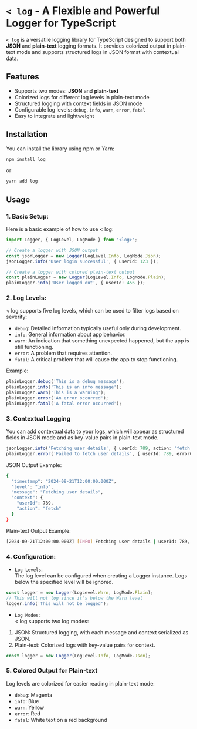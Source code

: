 # `< log` - A Flexible and Powerful Logger for TypeScript

`< log` is a versatile logging library for TypeScript designed to support both **JSON** and **plain-text** logging formats. It provides colorized output in plain-text mode and supports structured logs in JSON format with contextual data.

## Features

- Supports two modes: **JSON** and **plain-text**
- Colorized logs for different log levels in plain-text mode
- Structured logging with context fields in JSON mode
- Configurable log levels: `debug`, `info`, `warn`, `error`, `fatal`
- Easy to integrate and lightweight

## Installation

You can install the library using npm or Yarn:

```bash
npm install log
```

or 


```bash
yarn add log
```

## Usage

### 1. Basic Setup:
Here is a basic example of how to use < log:

```typescript
import Logger, { LogLevel, LogMode } from '<log>';

// Create a logger with JSON output
const jsonLogger = new Logger(LogLevel.Info, LogMode.Json);
jsonLogger.info('User login successful', { userId: 123 });

// Create a logger with colored plain-text output
const plainLogger = new Logger(LogLevel.Info, LogMode.Plain);
plainLogger.info('User logged out', { userId: 456 });

```

### 2. Log Levels:
< log supports five log levels, which can be used to filter logs based on severity:

- `debug`: Detailed information typically useful only during development.
- `info`: General information about app behavior.
- `warn`: An indication that something unexpected happened, but the app is still functioning.
- `error`: A problem that requires attention.
- `fatal`: A critical problem that will cause the app to stop functioning.

Example:

```typescript
plainLogger.debug('This is a debug message');
plainLogger.info('This is an info message');
plainLogger.warn('This is a warning');
plainLogger.error('An error occurred');
plainLogger.fatal('A fatal error occurred');
```

### 3. Contextual Logging
You can add contextual data to your logs, which will appear as structured fields in JSON mode and as key-value pairs in plain-text mode.

```typescript
jsonLogger.info('Fetching user details', { userId: 789, action: 'fetch' });
plainLogger.error('Failed to fetch user details', { userId: 789, errorCode: 500 });
```

JSON Output Example:
```bash
{
  "timestamp": "2024-09-21T12:00:00.000Z",
  "level": "info",
  "message": "Fetching user details",
  "context": {
    "userId": 789,
    "action": "fetch"
  }
}
```

Plain-text Output Example:
```bash
[2024-09-21T12:00:00.000Z] [INFO] Fetching user details | userId: 789, action: fetch
```

### 4. Configuration:

- `Log Levels`:  
The log level can be configured when creating a Logger instance. Logs below the specified level will be ignored.

```typescript
const logger = new Logger(LogLevel.Warn, LogMode.Plain);
// This will not log since it's below the Warn level
logger.info('This will not be logged');
```

- `Log Modes`:  
< log supports two log modes:

1. JSON: Structured logging, with each message and context serialized as JSON.
2. Plain-text: Colorized logs with key-value pairs for context.

```typescript
const logger = new Logger(LogLevel.Info, LogMode.Json);
```

### 5. Colored Output for Plain-text

Log levels are colorized for easier reading in plain-text mode:

- `debug`: Magenta
- `info`: Blue
- `warn`: Yellow
- `error`: Red
- `fatal`: White text on a red background
